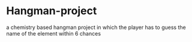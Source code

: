 # Hangman-project
a chemistry based hangman project in which the player has to guess the name of the element within 6 chances 
